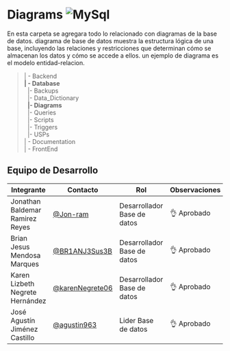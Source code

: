 # Diagrams  ![MySql](https://img.shields.io/badge/MySQL-005C84?style=for-the-badge&logo=mysql&logoColor=white)

En esta carpeta se agregara todo lo relacionado con diagramas de la base de datos. diagrama de base de datos muestra la estructura lógica de una base, incluyendo las relaciones y restricciones que determinan cómo se almacenan los datos y cómo se accede a ellos. un ejemplo de diagrama es el modelo entidad-relacion.

>| - Backend <br>
>**| - Database** <br>
>&nbsp;&nbsp;|- Backups<br>
>&nbsp;&nbsp;|- Data_Dictionary<br>
>&nbsp;&nbsp;**|- Diagrams**<br>
>&nbsp;&nbsp;|- Queries<br>
>&nbsp;&nbsp;|- Scripts<br>
>&nbsp;&nbsp;|- Triggers<br>
>&nbsp;&nbsp;|- USPs<br>
>| - Documentation<br>
>| - FrontEnd


 ## Equipo de Desarrollo

|Integrante|Contacto|Rol|Observaciones|
|----------|-------|---|-------------|
| Jonathan Baldemar Ramirez Reyes|[@Jon-ram](https://github.com/Jon-ram)|Desarrollador Base de datos|👌 Aprobado 
| Brian Jesus Mendosa Marques|[@BR1ANJ3Sus3B](https://github.com/BR1ANJ3Sus3B)|Desarrollador Base de datos|👌 Aprobado 
| Karen Lizbeth Negrete Hernández|[@karenNegrete06](https://github.com/karenNegrete06)| Desarrollador Base de datos|👌 Aprobado 
| José Agustín Jiménez Castillo|[@agustin963](https://github.com/agustin963)|Lider  Base de datos |👌 Aprobado
